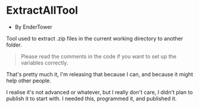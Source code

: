 # ExtractAllTool
- By EnderTower

Tool used to extract .zip files in the current working directory to another folder.
> Please read the comments in the code if you want to set up the variables correctly.

That's pretty much it, I'm releasing that because I can, and because it might help other people. 

I realise it's not advanced or whatever, but I really don't care, I didn't plan to publish it to start with.
I needed this, programmed it, and published it.
